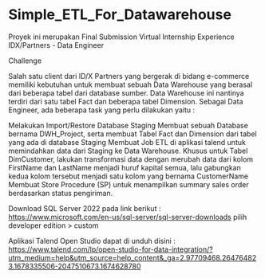 # Simple_ETL_For_Datawarehouse
Proyek ini merupakan Final Submission Virtual Internship Experience IDX/Partners - Data Engineer

Challenge

Salah satu client dari ID/X Partners yang bergerak di bidang e-commerce memiliki kebutuhan untuk membuat sebuah Data Warehouse yang berasal dari beberapa tabel dari database sumber. Data Warehouse ini nantinya terdiri dari satu tabel Fact dan beberapa tabel Dimension. Sebagai Data Engineer, ada beberapa task yang perlu dilakukan yaitu : 

Melakukan Import/Restore Database Staging
Membuat sebuah Database bernama DWH_Project, serta membuat Tabel Fact dan Dimension dari tabel yang ada di database Staging
Membuat Job ETL di aplikasi talend untuk memindahkan data dari Staging ke Data Warehouse. Khusus untuk Tabel DimCustomer, lakukan transformasi data dengan merubah data dari kolom FirstName dan LastName menjadi huruf kapital semua, lalu gabungkan kedua kolom tersebut menjadi satu kolom yang bernama CustomerName
Membuat Store Procedure (SP) untuk menampilkan summary sales order berdasarkan status pengiriman.


Download SQL Server 2022 pada link berikut :
https://www.microsoft.com/en-us/sql-server/sql-server-downloads 
pilih developer edition > custom

Aplikasi Talend Open Studio dapat di unduh disini :
https://www.talend.com/lp/open-studio-for-data-integration/?utm_medium=help&utm_source=help_content&_ga=2.97709468.264764823.1678335506-2047510673.1674628780





